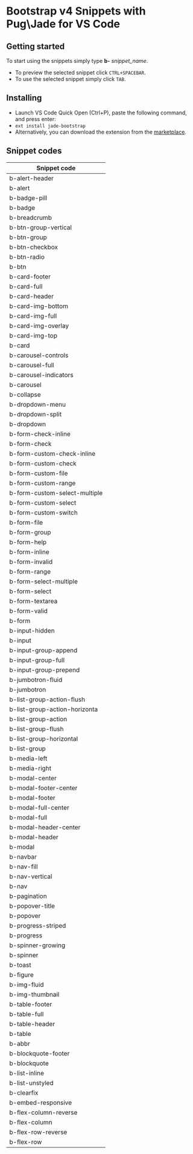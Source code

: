 # Bootstrap v4 Snippets with Pug\Jade for VS Code

## Getting started

To start using the snippets simply type **b-** *snippet_name*.

* To preview the selected snippet click `CTRL+SPACEBAR`.
* To use the selected snippet simply click `TAB`.

## Installing
* Launch VS Code Quick Open (Ctrl+P), paste the following command, and press enter:
* `ext install jade-bootstrap`
* Alternatively, you can download the extension from the [marketplace](https://marketplace.visualstudio.com/items?itemName=pack.jade-bootstrap).

## Snippet codes
| Snippet code                   |
| ------------------------------ |
| b-alert-header                 |
| b-alert                        |
| b-badge-pill                   |
| b-badge                        |
| b-breadcrumb                   |
| b-btn-group-vertical           |
| b-btn-group                    |
| b-btn-checkbox                 |
| b-btn-radio                    |
| b-btn                          |
| b-card-footer                  |
| b-card-full                    |
| b-card-header                  |
| b-card-img-bottom              |
| b-card-img-full                |
| b-card-img-overlay             |
| b-card-img-top                 |
| b-card                         |
| b-carousel-controls            |
| b-carousel-full                |
| b-carousel-indicators          |
| b-carousel                     |
| b-collapse                     |
| b-dropdown-menu                |
| b-dropdown-split               |
| b-dropdown                     |
| b-form-check-inline            |
| b-form-check                   |
| b-form-custom-check-inline     |
| b-form-custom-check            |
| b-form-custom-file             |
| b-form-custom-range            |
| b-form-custom-select-multiple  |
| b-form-custom-select           |
| b-form-custom-switch           |
| b-form-file                    |
| b-form-group                   |
| b-form-help                    |
| b-form-inline                  |
| b-form-invalid                 |
| b-form-range                   |
| b-form-select-multiple         |
| b-form-select                  |
| b-form-textarea                |
| b-form-valid                   |
| b-form                         |
| b-input-hidden                 |
| b-input                        |
| b-input-group-append           |
| b-input-group-full             |
| b-input-group-prepend          |
| b-jumbotron-fluid              |
| b-jumbotron                    |
| b-list-group-action-flush      |
| b-list-group-action-horizonta  |
| b-list-group-action            |
| b-list-group-flush             |
| b-list-group-horizontal        |
| b-list-group                   |
| b-media-left                   |
| b-media-right                  |
| b-modal-center                 |
| b-modal-footer-center          |
| b-modal-footer                 |
| b-modal-full-center            |
| b-modal-full                   |
| b-modal-header-center          |
| b-modal-header                 |
| b-modal                        |
| b-navbar                       |
| b-nav-fill                     |
| b-nav-vertical                 |
| b-nav                          |
| b-pagination                   |
| b-popover-title                |
| b-popover                      |
| b-progress-striped             |
| b-progress                     |
| b-spinner-growing              |
| b-spinner                      |
| b-toast                        |
| b-figure                       |
| b-img-fluid                    |
| b-img-thumbnail                |
| b-table-footer                 |
| b-table-full                   |
| b-table-header                 |
| b-table                        |
| b-abbr                         |
| b-blockquote-footer            |
| b-blockquote                   |
| b-list-inline                  |
| b-list-unstyled                |
| b-clearfix                     |
| b-embed-responsive             |
| b-flex-column-reverse          |
| b-flex-column                  |
| b-flex-row-reverse             |
| b-flex-row                     |
